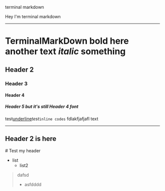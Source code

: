 <bhr>terminal  markdown</bhr>

Hey I'm terminal markdown

---

# TerminalMarkDown **bold here** another text *italic* something

## Header 2

### Header 3

#### Header 4

##### Header 5 but it's still Header 4 font

test<u>underline</u>*test*`inline codes`
fdlakfjafjafl
text

---

## Header 2 is here

\# Test my header

- list
    - list2

> dafsd
> - asfdddd